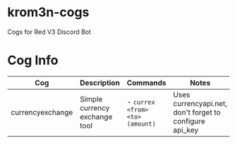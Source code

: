 # krom3n-cogs
Cogs for Red V3 Discord Bot

# Cog Info
| Cog              | Description                   | Commands                        | Notes                                                   |
|------------------|-------------------------------|---------------------------------|---------------------------------------------------------|
| currencyexchange | Simple currency exchange tool | - `currex <from> <to> (amount)` | Uses currencyapi.net, don't forget to configure api_key |

